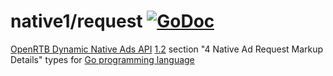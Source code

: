 # native1/request [![GoDoc](https://godoc.org/github.com/ucfunnel/openrtb-go/native1/request?status.svg)](https://pkg.go.dev/github.com/ucfunnel/openrtb/v14/native1/request)

[OpenRTB Dynamic Native Ads API](https://iabtechlab.com/standards/openrtb-native/) [1.2](https://iabtechlab.com/wp-content/uploads/2016/07/OpenRTB-Native-Ads-Specification-Final-1.2.pdf) section "4 Native Ad Request Markup Details" types for [Go programming language](https://golang.org/)
